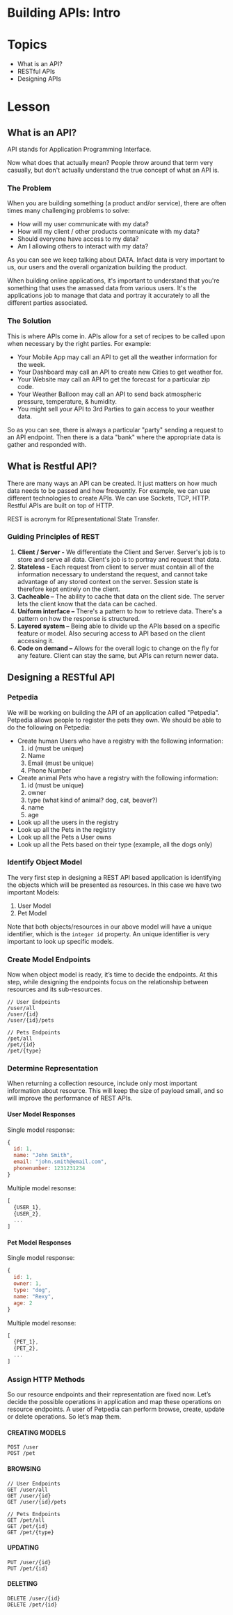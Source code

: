 # Building APIs: Intro

# Topics
- What is an API?
- RESTful APIs
- Designing APIs


# Lesson

## What is an API?

API stands for Application Programming Interface.

Now what does that actually mean? People throw around that term very casually, but don't actually understand the true concept of what an API is.

### The Problem

When you are building something (a product and/or service), there are often times many challenging problems to solve:

- How will my user communicate with my data?
- How will my client / other products communicate with my data?
- Should everyone have access to my data?
- Am I allowing others to interact with my data?

As you can see we keep talking about DATA. Infact data is very important to us, our users and the overall organization building the product. 

When building online applications, it's important to understand that you're something that uses the amassed data from various users. It's the applications job to manage that data and portray it accurately to all the different parties associated.

### The Solution

This is where APIs come in. APIs allow for a set of recipes to be called upon when necessary by the right parties. For example: 

- Your Mobile App may call an API to get all the weather information for the week.
- Your Dashboard may call an API to create new Cities to get weather for. 
- Your Website may call an API to get the forecast for a particular zip code. 
- Your Weather Balloon may call an API to send back atmospheric pressure, temperature, & humidity.
- You might sell your API to 3rd Parties to gain access to your weather data.

So as you can see, there is always a particular "party" sending a request to an API endpoint. Then there is a data "bank" where the appropriate data is gather and responded with.

## What is Restful API?

There are many ways an API can be created. It just matters on how much data needs to be passed and how frequently. For example, we can use different technologies to create APIs. We can use Sockets, TCP, HTTP. Restful APIs are built on top of HTTP.

REST is acronym for REpresentational State Transfer.

### Guiding Principles of REST
1. **Client / Server -** We differentiate the Client and Server. Server's job is to store and serve all data. Client's job is to portray and request that data. 
2. **Stateless -** Each request from client to server must contain all of the information necessary to understand the request, and cannot take advantage of any stored context on the server. Session state is therefore kept entirely on the client.
3. **Cacheable –** The ability to cache that data on the client side. The server lets the client know that the data can be cached.
4. **Uniform interface –** There's a pattern to how to retrieve data. There's a pattern on how the response is structured.
5. **Layered system –** Being able to divide up the APIs based on a specific feature or model. Also securing access to API based on the client accessing it.
6. **Code on demand –** Allows for the overall logic to change on the fly for any feature. Client can stay the same, but APIs can return newer data.

## Designing a RESTful API

### Petpedia

We will be working on building the API of an application called "Petpedia". Petpedia allows people to register the pets they own. We should be able to do the following on Petpedia:

- Create human Users who have a registry with the following information:
  1. id (must be unique)
  2. Name
  3. Email (must be unique)
  4. Phone Number
- Create animal Pets who have a registry with the following information:
  1. id (must be unique)
  2. owner 
  3. type (what kind of animal? dog, cat, beaver?)
  4. name
  5. age
- Look up all the users in the registry
- Look up all the Pets in the registry
- Look up all the Pets a User owns
- Look up all the Pets based on their type (example, all the dogs only)

### Identify Object Model

The very first step in designing a REST API based application is identifying the objects which will be presented as resources. In this case we have two important Models:

1. User Model
2. Pet Model

Note that both objects/resources in our above model will have a unique identifier, which is the `integer id` property. An unique identifier is very important to look up specific models. 

### Create Model Endpoints
Now when object model is ready, it’s time to decide the endpoints. At this step, while designing the endpoints focus on the relationship between resources and its sub-resources.

```
// User Endpoints
/user/all
/user/{id}
/user/{id}/pets

// Pets Endpoints
/pet/all
/pet/{id}
/pet/{type}
```

### Determine Representation

When returning a collection resource, include only most important information about resource. This will keep the size of payload small, and so will improve the performance of REST APIs.

#### User Model Responses

Single model response:

```javascript 
{
  id: 1,
  name: "John Smith",
  email: "john.smith@email.com",
  phonenumber: 1231231234
}
```

Multiple model resonse:

```javascript
[
  {USER_1},
  {USER_2},
  ...
]
```

#### Pet Model Responses

Single model response:

```javascript 
{
  id: 1,
  owner: 1,
  type: "dog",
  name: "Rexy",
  age: 2
}
```

Multiple model resonse:

```javascript
[
  {PET_1},
  {PET_2},
  ...
]
```

### Assign HTTP Methods

So our resource endpoints and their representation are fixed now. Let’s decide the possible operations in application and map these operations on resource endpoints. A user of Petpedia can perform browse, create, update or delete operations. So let’s map them.

#### CREATING MODELS

```
POST /user
POST /pet
```

#### BROWSING 

```
// User Endpoints
GET /user/all
GET /user/{id}
GET /user/{id}/pets

// Pets Endpoints
GET /pet/all
GET /pet/{id}
GET /pet/{type}
```

#### UPDATING

```
PUT /user/{id}
PUT /pet/{id}
```

#### DELETING

```
DELETE /user/{id}
DELETE /pet/{id}
```

